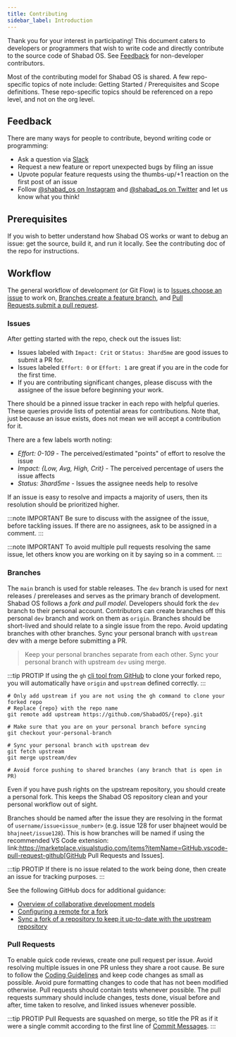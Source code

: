 ```yaml
---
title: Contributing
sidebar_label: Introduction
---
```


Thank you for your interest in participating! This document caters to developers or programmers that wish to write code and directly contribute to the source code of Shabad OS. See [Feedback](#feedback) for non-developer contributors.

Most of the contributing model for Shabad OS is shared. A few repo-specific topics of note include: Getting Started / Prerequisites and Scope definitions. These repo-specific topics should be referenced on a repo level, and not on the org level.

## Feedback

There are many ways for people to contribute, beyond writing code or programming:

- Ask a question via [Slack](https://chat.shabados.com)
- Request a new feature or report unexpected bugs by filing an issue
- Upvote popular feature requests using the thumbs-up/+1 reaction on the first post of an issue
- Follow [@shabad_os on Instagram](https://www.instagram.com/shabad_os/) and [@shabad_os on Twitter](https://www.twitter.com/shabad_os/) and let us know what you think!

## Prerequisites

If you wish to better understand how Shabad OS works or want to debug an issue: get the source, build it, and run it locally. See the contributing doc of the repo for instructions.

## Workflow

The general workflow of development (or Git Flow) is to [Issues,choose an issue](#issue) to work on, [Branches,create a feature branch](#branches), and [Pull Requests,submit a pull request](#pull-requests).

### Issues

After getting started with the repo, check out the issues list:

- Issues labeled with `Impact: Crit` or `Status: 3hard5me` are good issues to submit a PR for.
- Issues labeled `Effort: 0` or `Effort: 1` are great if you are in the code for the first time.
- If you are contributing significant changes, please discuss with the assignee of the issue before beginning your work.

There should be a pinned issue tracker in each repo with helpful queries. These queries provide lists of potential areas for contributions. Note that, just because an issue exists, does not mean we will accept a contribution for it.

There are a few labels worth noting:

- _Effort: 0-109_ - The perceived/estimated "points" of effort to resolve the issue
- _Impact: {Low, Avg, High, Crit}_ - The perceived percentage of users the issue affects
- _Status: 3hard5me_ - Issues the assignee needs help to resolve

If an issue is easy to resolve and impacts a majority of users, then its resolution should be prioritized higher.

:::note IMPORTANT
Be sure to discuss with the assignee of the issue, before tackling issues. If there are no assignees, ask to be assigned in a comment.
:::

:::note IMPORTANT
To avoid multiple pull requests resolving the same issue, let others know you are working on it by saying so in a comment.
:::

### Branches

The `main` branch is used for stable releases. The `dev` branch is used for next releases / prereleases and serves as the primary branch of development. Shabad OS follows a _fork and pull model_. Developers should fork the `dev` branch to their personal account. Contributors can create branches off this personal `dev` branch and work on them as `origin`. Branches should be short-lived and should relate to a single issue from the repo. Avoid updating branches with other branches. Sync your personal branch with `upstream` dev with a merge before submitting a PR.

> Keep your personal branches separate from each other. Sync your personal branch with upstream `dev` using merge.

:::tip PROTIP
If using the `gh` [cli tool from GitHub](https://cli.github.com) to clone your forked repo, you will automatically have `origin` and `upstream` defined correctly.
:::

```
# Only add upstream if you are not using the gh command to clone your forked repo
# Replace {repo} with the repo name
git remote add upstream https://github.com/ShabadOS/{repo}.git

# Make sure that you are on your personal branch before syncing
git checkout your-personal-branch

# Sync your personal branch with upstream dev
git fetch upstream
git merge upstream/dev

# Avoid force pushing to shared branches (any branch that is open in PR)
```

Even if you have push rights on the upstream repository, you should create a personal fork. This keeps the Shabad OS repository clean and your personal workflow out of sight.

Branches should be named after the issue they are resolving in the format of `username/issue<issue_number>` (e.g. issue 128 for user bhajneet would be `bhajneet/issue128`). This is how branches will be named if using the recommended VS Code extension: link:https://marketplace.visualstudio.com/items?itemName=GitHub.vscode-pull-request-github[GitHub Pull Requests and Issues].

:::tip PROTIP
If there is no issue related to the work being done, then create an issue for tracking purposes.
:::

See the following GitHub docs for additional guidance:

- [Overview of collaborative development models](https://help.github.com/en/github/collaborating-with-issues-and-pull-requests/about-collaborative-development-models)
- [Configuring a remote for a fork](https://help.github.com/en/github/collaborating-with-issues-and-pull-requests/configuring-a-remote-for-a-fork)
- [Sync a fork of a repository to keep it up-to-date with the upstream repository](https://help.github.com/en/github/collaborating-with-issues-and-pull-requests/syncing-a-fork)

### Pull Requests

To enable quick code reviews, create one pull request per issue. Avoid resolving multiple issues in one PR unless they share a root cause. Be sure to follow the [Coding Guidelines](#coding-guidelines) and keep code changes as small as possible. Avoid pure formatting changes to code that has not been modified otherwise. Pull requests should contain tests whenever possible. The pull requests summary should include changes, tests done, visual before and after, time taken to resolve, and linked issues whenever possible.

:::tip PROTIP
Pull Requests are squashed on merge, so title the PR as if it were a single commit according to the first line of [Commit Messages](#commit-messages).
:::
